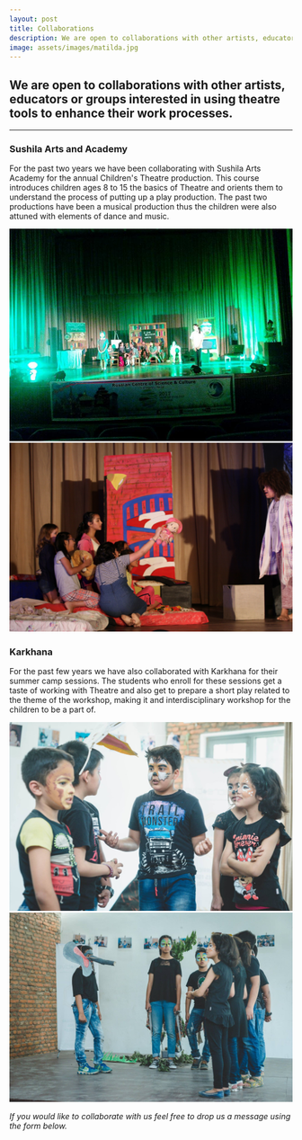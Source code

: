 ```yaml
---
layout: post
title: Collaborations
description: We are open to collaborations with other artists, educators or groups interested in using theatre tools to enhance their work processes.
image: assets/images/matilda.jpg
---
```


<!-- ![test image]({{ site.url | absolute_path}}/assets/images/pic03.jpg) -->

## We are open to collaborations with other artists, educators or groups interested in using theatre tools to enhance their work processes.

<hr/>


### Sushila Arts and Academy

For the past two years we have been collaborating with Sushila Arts Academy for
the annual Children&#39;s Theatre production. This course introduces children
ages 8 to 15 the basics of Theatre and orients them to understand the process
of putting up a play production. The past two productions have been a
musical production thus the children were also attuned with elements of
dance and music.


<div class="row">
  <div class="6u"><span class="image fit"><img src="/assets/images/pic07.jpg" alt="" /></span></div>
  <div class="6u$"><span class="image fit"><img src="/assets/images/pic13.jpg" alt="" /></span></div>

</div>


### Karkhana

For the past few years we have also collaborated with Karkhana for their summer
camp sessions. The students who enroll for these sessions get a taste of
working with Theatre and also get to prepare a short play related to the
theme of the workshop, making it and interdisciplinary workshop for the
children to be a part of.

<div class="row">
  <div class="6u"><span class="image fit"><img src="/assets/images/pic11.jpg" alt="" /></span></div>
  <div class="6u$"><span class="image fit"><img src="/assets/images/pic10.jpg" alt="" /></span></div>

</div>


*If you would like to collaborate with us feel free to drop us a message using the form below.*
